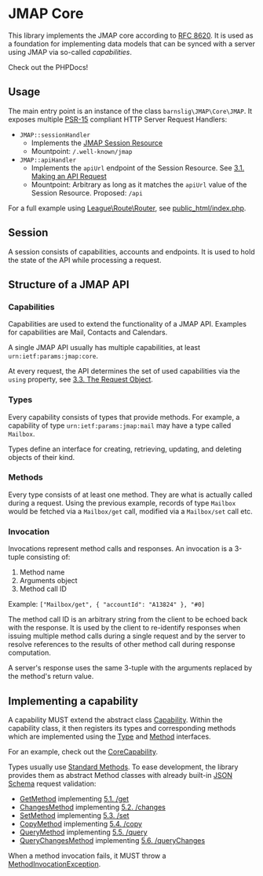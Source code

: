 # JMAP Core

This library implements the JMAP core according to [RFC 8620](https://tools.ietf.org/html/rfc8620). It is used as a foundation for implementing data models that can be synced with a server using JMAP via so-called _capabilities_.

Check out the PHPDocs!

## Usage

The main entry point is an instance of the class `barnslig\JMAP\Core\JMAP`. It exposes multiple [PSR-15](https://www.php-fig.org/psr/psr-15/) compliant HTTP Server Request Handlers:

-   `JMAP::sessionHandler`
    -   Implements the [JMAP Session Resource](https://tools.ietf.org/html/rfc8620#section-2)
    -   Mountpoint: `/.well-known/jmap`
-   `JMAP::apiHandler`
    -   Implements the `apiUrl` endpoint of the Session Resource. See [3.1. Making an API Request](https://tools.ietf.org/html/rfc8620#section-3.1)
    -   Mountpoint: Arbitrary as long as it matches the `apiUrl` value of the Session Resource. Proposed: `/api`

For a full example using [League\Route\Router](https://github.com/thephpleague/route), see [public_html/index.php](/public_html/index.php).

## Session

A session consists of capabilities, accounts and endpoints. It is used to hold the state of the API while processing a request.

## Structure of a JMAP API

### Capabilities

Capabilities are used to extend the functionality of a JMAP API. Examples for capabilities are Mail, Contacts and Calendars.

A single JMAP API usually has multiple capabilities, at least `urn:ietf:params:jmap:core`.

At every request, the API determines the set of used capabilities via the `using` property, see [3.3. The Request Object](https://tools.ietf.org/html/rfc8620#section-3.3).

### Types

Every capability consists of types that provide methods. For example, a capability of type `urn:ietf:params:jmap:mail` may have a type called `Mailbox`.

Types define an interface for creating, retrieving, updating, and deleting objects of their kind.

### Methods

Every type consists of at least one method. They are what is actually called during a request. Using the previous example, records of type `Mailbox` would be fetched via a `Mailbox/get` call, modified via a `Mailbox/set` call etc.

### Invocation

Invocations represent method calls and responses. An invocation is a 3-tuple consisting of:

1. Method name
1. Arguments object
1. Method call ID

Example: `["Mailbox/get", { "accountId": "A13824" }, "#0]`

The method call ID is an arbitrary string from the client to be echoed back with the response. It is used by the client to re-identify responses when issuing multiple method calls during a single request and by the server to resolve references to the results of other method call during response computation.

A server's response uses the same 3-tuple with the arguments replaced by the method's return value.

## Implementing a capability

A capability MUST extend the abstract class [Capability](Capability.php). Within the capability class, it then registers its types and corresponding methods which are implemented using the [Type](Type.php) and [Method](Method.php) interfaces.

For an example, check out the [CoreCapability](Capabilities/).

Types usually use [Standard Methods](https://tools.ietf.org/html/rfc8620#section-5). To ease development, the library provides them as abstract Method classes with already built-in [JSON Schema](https://json-schema.org/) request validation:

-   [GetMethod](Methods/GetMethod.php) implementing [5.1. /get](https://tools.ietf.org/html/rfc8620#section-5.1)
-   [ChangesMethod](Methods/ChangesMethod.php) implementing [5.2. /changes](https://tools.ietf.org/html/rfc8620#section-5.2)
-   [SetMethod](Methods/SetMethod.php) implementing [5.3. /set](https://tools.ietf.org/html/rfc8620#section-5.3)
-   [CopyMethod](Methods/CopyMethod.php) implementing [5.4. /copy](https://tools.ietf.org/html/rfc8620#section-5.4)
-   [QueryMethod](Methods/Queryethod.php) implementing [5.5. /query](https://tools.ietf.org/html/rfc8620#section-5.5)
-   [QueryChangesMethod](Methods/QueryChangesethod.php) implementing [5.6. /queryChanges](https://tools.ietf.org/html/rfc8620#section-5.6)

When a method invocation fails, it MUST throw a [MethodInvocationException](Exceptions/MethodInvocationException.php).
